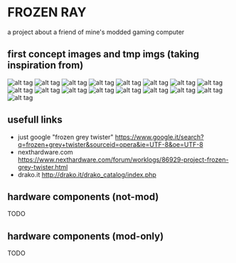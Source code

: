 # FROZEN RAY
a project about a friend of mine's modded gaming computer

## first concept images and tmp imgs (taking inspiration from)
![alt tag](https://user-images.githubusercontent.com/18740246/28564312-e5b038f4-7128-11e7-8558-7748de2fbb75.jpg)
![alt tag](https://user-images.githubusercontent.com/18740246/28564785-69f55ef4-712a-11e7-8861-560459fda452.jpg)
![alt tag](https://user-images.githubusercontent.com/18740246/28564786-6a105d3a-712a-11e7-808e-da104b1e8271.jpg)
![alt tag](https://user-images.githubusercontent.com/18740246/28564787-6a1f2c5c-712a-11e7-99a3-6bf9f9a4e6f7.jpg)
![alt tag](https://user-images.githubusercontent.com/18740246/28564788-6a210bb2-712a-11e7-9644-c350ea96bc6f.jpg)
![alt tag](https://user-images.githubusercontent.com/18740246/28566952-123ee372-7131-11e7-9898-3da2ca0fcaae.jpg)
![alt tag](https://user-images.githubusercontent.com/18740246/28566953-1256cd3e-7131-11e7-8fff-a376fb528f9c.jpg)
![alt tag](https://user-images.githubusercontent.com/18740246/28567981-889287c4-7134-11e7-8ad3-a274af3680b3.jpg)
![alt tag](https://user-images.githubusercontent.com/18740246/28567983-88aae01c-7134-11e7-9649-4ab095b5cb08.jpg)
![alt tag](https://user-images.githubusercontent.com/18740246/28567984-88b12b52-7134-11e7-8e2a-90a7bdec15b2.jpg)
![alt tag](https://user-images.githubusercontent.com/18740246/28567987-88b567a8-7134-11e7-86ed-602f22a9f159.jpg)
![alt tag](https://user-images.githubusercontent.com/18740246/28567988-88b61860-7134-11e7-9419-ef7b557b98d5.jpg)
![alt tag](https://user-images.githubusercontent.com/18740246/28567985-88b504de-7134-11e7-87c1-50695506cb36.jpg)
![alt tag](https://user-images.githubusercontent.com/18740246/28567986-88b5452a-7134-11e7-9fc3-92532c9cfede.jpg)
![alt tag](https://user-images.githubusercontent.com/18740246/28567989-88bf6168-7134-11e7-8a1c-89d57265969e.jpg)
![alt tag](https://user-images.githubusercontent.com/18740246/28571110-9d457750-7141-11e7-8712-b95fcc593857.jpg)
![alt tag](https://user-images.githubusercontent.com/18740246/28571111-9d65ad18-7141-11e7-93b0-906d2fa37e79.jpg)


## usefull links
+ just google "frozen grey twister" <https://www.google.it/search?q=frozen+grey+twister&sourceid=opera&ie=UTF-8&oe=UTF-8>
+ nexthardware.com <https://www.nexthardware.com/forum/worklogs/86929-project-frozen-grey-twister.html>
+ drako.it <http://drako.it/drako_catalog/index.php>

## hardware components (not-mod)
TODO

## hardware components (mod-only)
TODO
